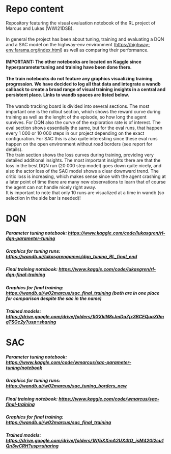 # Repo content
Repository featuring the visual evaluation notebook of the RL project of Marcus and Lukas (WWI21DSB). <br><br>
In general the project has been about tuning, training and evaluating a DQN and a SAC model on the highway-env environment (https://highway-env.farama.org/index.html) as well as comparing their performance.

#### IMPORTANT: The other notebooks are located on Kaggle since hyperparametertuning and training have been done there.

#### The train notebooks do not feature any graphics visualizing training progression. We have decided to log all that data and integrate a wandb callback to create a broad range of visual training insights in a central and persistent place. Links to wandb spaces are listed below.
The wandb tracking board is divided into several sections. The most important one is the rollout section, which shows the reward curve during training as well as the lenght of the episode, so how long the agent survives. For DQN also the curve of the exploration rate is of interest. The eval section shows essentially the same, but for the eval runs, that happen every 1 000 or 10 000 steps in our project depending on the exact configuration. For SAC this is also quite interesting since these eval runs happen on the open environment without road borders (see report for details). <br>
The train section shows the loss curves during training, providing very detailed additional insights. The most important insights there are that the loss in the best DQN run (20 000 step model) goes down quite nicely, and also the actor loss of the SAC model shows a clear downward trend. The critic loss is increasing, which makes sense since with the agent crashing at a later point of time there are many new observations to learn that of course the agent can not handle nicely right away. <br>
It is important to note that only 10 runs are visualized at a time in wandb (so selection in the side bar is needed)!


# DQN
##### Parameter tuning notebook: https://www.kaggle.com/code/lukasgren/rl-dqn-parameter-tuning
##### Graphics for tuning runs: https://wandb.ai/lukasgrengames/dqn_tuning_RL_final_end 
##### Final training notebook: https://www.kaggle.com/code/lukasgren/rl-dqn-final-training
##### Graphics for final training: https://wandb.ai/w02marcus/sac_final_training (both are in one place for comparison despite the sac in the name)
##### Trained models: https://drive.google.com/drive/folders/1lGXklN8rJmDaZjx3BCEQuaX0mqTSGc2y?usp=sharing 

# SAC
##### Parameter tuning notebook: https://www.kaggle.com/code/wmarcus/sac-parameter-tuning/notebook
##### Graphics for tuning runs: https://wandb.ai/w02marcus/sac_tuning_borders_new
##### Final training notebook: https://www.kaggle.com/code/wmarcus/sac-final-training
##### Graphics for final training: https://wandb.ai/w02marcus/sac_final_training
##### Trained models: https://drive.google.com/drive/folders/1NfbXXmA2UX4tO_jsM420l2cu1Qn3wCRH?usp=sharing 